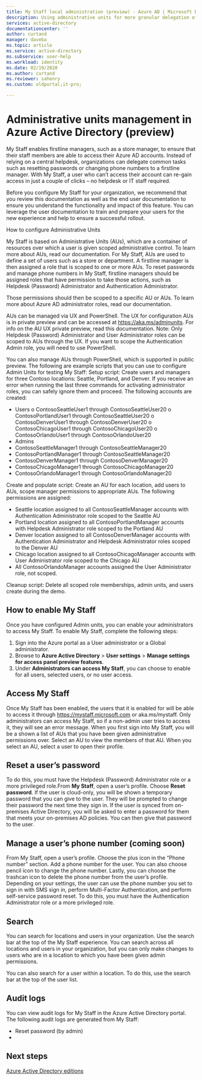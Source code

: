 ```yaml
---
title: My Staff local administration (preview) - Azure AD | Microsoft Docs
description: Using administrative units for more granular delegation of permissions in Azure Active Directory
services: active-directory
documentationcenter: ''
author: curtand
manager: daveba
ms.topic: article
ms.service: active-directory
ms.subservice: user-help
ms.workload: identity
ms.date: 02/19/2020
ms.author: curtand
ms.reviewer: sahenry
ms.custom: oldportal;it-pro;

---
```

# Administrative units management in Azure Active Directory (preview)

My Staff enables firstline managers, such as a store manager, to ensure that their staff members are able to access their Azure AD accounts. Instead of relying on a central helpdesk, organizations can delegate common tasks such as resetting passwords or changing phone numbers to a firstline manager. With My Staff, a user who can’t access their account can re-gain access in just a couple of clicks – no helpdesk or IT staff required. 

Before you configure My Staff for your organization, we recommend that you review this documentation as well as the end user documentation to ensure you understand the functionality and impact of this feature. You can leverage the user documentation to train and prepare your users for the new experience and help to ensure a successful rollout.

How to configure Administrative Units

My Staff is based on Administrative Units (AUs), which are a container of resources over which a user is given scoped administrative control. To learn more about AUs, read our documentation.
For My Staff, AUs are used to define a set of users such as a store or department. A firstline manager is then assigned a role that is scoped to one or more AUs. To reset passwords and manage phone numbers in My Staff, firstline managers should be assigned roles that have permission to take those actions, such as Helpdesk (Password) Administrator and Authentication Administrator. 

Those permissions should then be scoped to a specific AU or AUs. To learn more about Azure AD administrator roles, read our documentation.

AUs can be managed via UX and PowerShell. The UX for configuration AUs is in private preview and can be accessed at https://aka.ms/adminunits. For info on the AU UX private preview, read this documentation. Note: Only Helpdesk (Password) Administrator and User Administrator roles can be scoped to AUs through the UX. If you want to scope the Authentication Admin role, you will need to use PowerShell. 

You can also manage AUs through PowerShell, which is supported in public preview. The following are example scripts that you can use to configure Admin Units for testing My Staff:
Setup script: Create users and managers for three Contoso locations: Seattle, Portland, and Denver. If you receive an error when running the last three commands for activating administrator roles, you can safely ignore them and proceed. The following accounts are created:

-	Users
o	ContosoSeattleUser1 through ContosoSeattleUser20
o	ContosoPortlandUser1 through ContosoSeattleUser20
o	ContosoDenverUser1 through ContosoDenverUser20
o	ContosoChicagoUser1 through ContosoChicagoUser20
o	ContosoOrlandoUser1 through ContosoOrlandoUser20
-	Admins
  - ContosoSeattleManager1 through ContosoSeattleManager20
  - ContosoPortlandManager1 through ContosoSeattleManager20
  - ContosoDenverManager1 through ContosoDenverManager20
  - ContosoChicagoManager1 through ContosoChicagoManager20
  - ContosoOrlandoManager1 through ContosoOrlandoManager20

Create and populate script: Create an AU for each location, add users to AUs, scope manager permissions to appropriate AUs. The following permissions are assigned:

- Seattle location assigned to all ContosoSeattleManager accounts with Authentication Administrator role scoped to the Seattle AU
- Portland location assigned to all ContosoPortlandManager accounts with Helpdesk Administrator role scoped to the Portland AU
- Denver location assigned to all ContosoDenverManager accounts with Authentication Administrator and Helpdesk Administrator roles scoped to the Denver AU
- Chicago location assigned to all ContosoChicagoManager accounts with User Administrator role scoped to the Chicago AU
- All ContosoOrlandoManager accounts assigned the User Administrator role, not scoped. 

Cleanup script: Delete all scoped role memberships, admin units, and users create during the demo.

## How to enable My Staff

Once you have configured Admin units, you can enable your administrators to access My Staff. To enable My Staff, complete the following steps:

1. Sign into the Azure portal as a User administrator or a Global administrator.
2. Browse to **Azure Active Directory** > **User settings** > **Manage settings for access panel preview features**.
3. Under **Administrators can access My Staff**, you can choose to enable for all users, selected users, or no user access.

## Access My Staff

Once My Staff has been enabled, the users that it is enabled for will be able to access it through https://mystaff.microsoft.com or aka.ms/mystaff. Only administrators can access My Staff, so if a non-admin user tries to access it, they will see an error message.
When you first sign into My Staff, you will be a shown a list of AUs that you have been given administrative permissions over. Select an AU to view the members of that AU. When you select an AU, select a user to open their profile.

## Reset a user’s password

To do this, you must have the Helpdesk (Password) Administrator role or a more privileged role.From **My Staff**, open a user’s profile. Choose **Reset password**. If the user is cloud-only, you will be shown a temporary password that you can give to the user. They will be prompted to change their password the next time they sign in. If the user is synced from on-premises Active Directory, you will be asked to enter a password for them that meets your on-premises AD policies. You can then give that password to the user.

## Manage a user’s phone number (coming soon)

From My Staff, open a user’s profile. Choose the plus icon in the “Phone number” section. Add a phone number for the user. You can also choose pencil icon to change the phone number. Lastly, you can choose the trashcan icon to delete the phone number from the user’s profile. 
Depending on your settings, the user can use the phone number you set to sign in with SMS sign in, perform Multi-Factor Authentication, and perform self-service password reset.
To do this, you must have the Authentication Administrator role or a more privileged role. 

## Search

You can search for locations and users in your organization. Use the search bar at the top of the My Staff experience. You can search across all locations and users in your organization, but you can only make changes to users who are in a location to which you have been given admin permissions. 
 
You can also search for a user within a location. To do this, use the search bar at the top of the user list.

## Audit logs

You can view audit logs for My Staff in the Azure Active Directory portal. The following audit logs are generated from My Staff:
-	Reset password (by admin)
-	



## Next steps

[Azure Active Directory editions](../fundamentals/active-directory-whatis.md)
